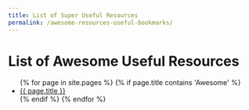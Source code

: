 ```yaml
---
title: List of Super Useful Resources
permalink: /awesome-resources-useful-bookmarks/
---
```


# List of Awesome Useful Resources

<ul>
  {% for page in site.pages %}
    {% if page.title contains 'Awesome' %}
          <li><a href="{{ page.url }}">{{ page.title }}</a></li>
    {% endif %}   <!-- resource-p -->
  {% endfor %}  <!-- page -->
</ul>
